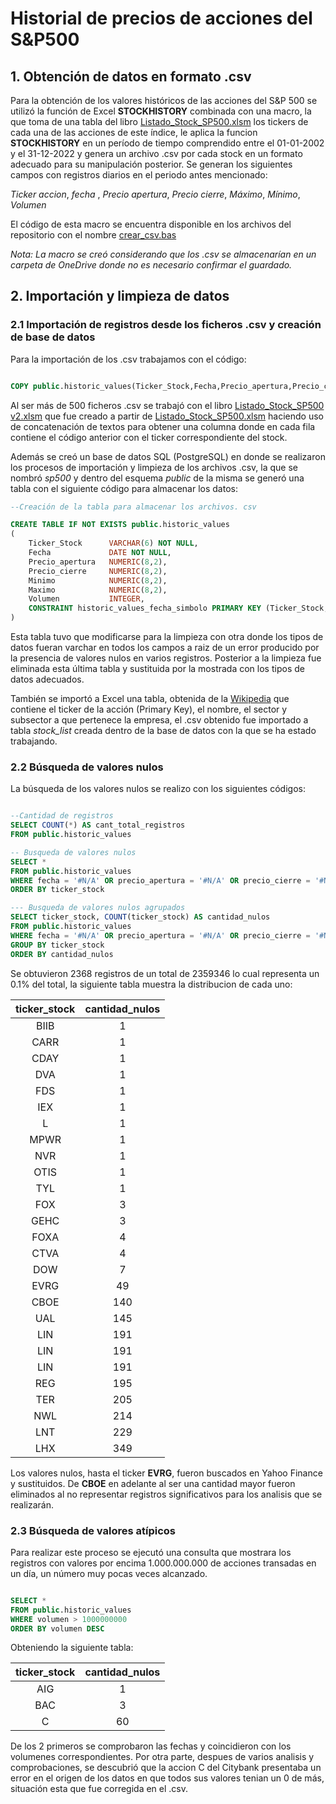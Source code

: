 # Historial de precios de acciones del S&P500

## 1. Obtención de datos en formato .csv

Para la obtención de los valores históricos de las acciones del S&P 500 se utilizó la función de Excel **STOCKHISTORY** combinada con una macro, la que toma de una tabla del libro [Listado_Stock_SP500.xlsm](https://github.com/DanielDataAnalyst/Data-Analyst-Portfolio/tree/main/Stocks%20S%26P500) los tickers de cada una de las acciones de este índice, le aplica la funcion **STOCKHISTORY** en un período de tiempo comprendido entre el 01-01-2002 y el 31-12-2022 y genera un archivo .csv por cada stock en un formato adecuado para su manipulación posterior.
Se generan los siguientes campos con registros diarios en el periodo antes mencionado: 

*Ticker accion*, *fecha* , *Precio apertura*, *Precio cierre*, *Máximo*, *Mínimo*, *Volumen*

El código de esta macro se encuentra disponible en los archivos del repositorio con el nombre [crear_csv.bas](https://github.com/DanielDataAnalyst/Data-Analyst-Portfolio/blob/main/Stocks%20S%26P500/crear_csv.bas)

*Nota: La macro se creó considerando que los .csv se almacenarían en un carpeta de OneDrive donde no es necesario confirmar el guardado.*


## 2. Importación y limpieza de datos

### 2.1 Importación de registros desde los ficheros .csv y creación de base de datos

Para la importación de los .csv trabajamos con el código:

```SQL 

COPY public.historic_values(Ticker_Stock,Fecha,Precio_apertura,Precio_cierre,Minimo,Maximo,Volumen) from 'D:\CSV_2002-2022\"Ticker de la accion".csv' WITH DELIMITER ',' CSV;

```

Al ser más de 500 ficheros .csv se trabajó con el libro [Listado_Stock_SP500 v2.xlsm](https://github.com/DanielDataAnalyst/Data-Analyst-Portfolio/blob/main/Stocks%20S%26P500/Listado_Stock_SP500%20v2.xlsm) que fue creado a partir de [Listado_Stock_SP500.xlsm](https://github.com/DanielDataAnalyst/Data-Analyst-Portfolio/tree/main/Stocks%20S%26P500) haciendo uso de concatenación de textos para obtener una columna donde en cada fila contiene el código anterior con el ticker correspondiente del stock. 

 Además se creó un base de datos SQL (PostgreSQL) en donde se realizaron los procesos de importación y limpieza de los archivos .csv, la que se nombró *sp500* y dentro del esquema *public* de la misma se generó una tabla con el siguiente código para almacenar los datos:

```SQL
--Creación de la tabla para almacenar los archivos. csv

CREATE TABLE IF NOT EXISTS public.historic_values
(
	Ticker_Stock      VARCHAR(6) NOT NULL,
	Fecha             DATE NOT NULL,
	Precio_apertura   NUMERIC(8,2), 
	Precio_cierre     NUMERIC(8,2),
	Minimo            NUMERIC(8,2),
	Maximo            NUMERIC(8,2), 
	Volumen           INTEGER,
	CONSTRAINT historic_values_fecha_simbolo PRIMARY KEY (Ticker_Stock, Fecha)
)
```
Esta tabla tuvo que modificarse para la limpieza con otra donde los tipos de datos fueran varchar en todos los campos a raiz de un error producido por la presencia de valores nulos en varios registros. Posterior a la limpieza fue eliminada esta última tabla y sustituida por la mostrada con los tipos de datos adecuados. 

También se importó a Excel una tabla, obtenida de la [Wikipedia](https://en.wikipedia.org/wiki/List_of_S%26P_500_companies) que contiene el ticker de la acción (Primary Key), el nombre, el sector y subsector a que pertenece la empresa, el .csv obtenido fue importado a tabla *stock_list* creada dentro de la base de datos con la que se ha estado trabajando.  



### 2.2 Búsqueda de valores nulos

La búsqueda de los valores nulos se realizo con los siguientes códigos:

```SQL

--Cantidad de registros
SELECT COUNT(*) AS cant_total_registros
FROM public.historic_values

-- Busqueda de valores nulos
SELECT * 
FROM public.historic_values
WHERE fecha = '#N/A' OR precio_apertura = '#N/A' OR precio_cierre = '#N/A' OR minimo = '#N/A' OR minimo = '#N/A' OR maximo = '#N/A' OR volumen = '#N/A'
ORDER BY ticker_stock

--- Busqueda de valores nulos agrupados
SELECT ticker_stock, COUNT(ticker_stock) AS cantidad_nulos
FROM public.historic_values
WHERE fecha = '#N/A' OR precio_apertura = '#N/A' OR precio_cierre = '#N/A' OR minimo = '#N/A' OR maximo = '#N/A' OR volumen = '#N/A'
GROUP BY ticker_stock
ORDER BY cantidad_nulos

```

Se obtuvieron 2368 registros de un total de 2359346 lo cual representa un 0.1% del total, la siguiente tabla muestra la distribucion de cada uno:

|	ticker_stock	|	cantidad_nulos	|                       
|	:---:	|	:---:	|                                       
|	BIIB	|	1	|                                       
|	CARR	|	1	|                                       
|	CDAY	|	1	|                                                         
|	DVA	|	1	|                                       
|	FDS	|	1	|                                       
|	IEX	|	1	|                                       
|	L	|	1	|                                       
|	MPWR	|	1	|                                                                       
|	NVR	|	1	|                                       
|	OTIS	|	1	|
|	TYL	|	1	|
|	FOX	|	3	|
|	GEHC	|	3	|
|	FOXA	|	4	|
|	CTVA	|	4	|
|	DOW	|	7	|
|	EVRG	|	49	|
|	CBOE	|	140	|
|	UAL	|	145	|
|	LIN	|	191	|
|	LIN	|	191	| 
|	LIN	|	191	|
|	REG	|	195	|
|	TER	|	205	|
|	NWL	|	214	|
|	LNT	|	229	|
|	LHX	|	349	|


Los valores nulos, hasta el ticker **EVRG**, fueron buscados en Yahoo Finance y sustituidos. De **CBOE** en adelante al ser una cantidad mayor fueron eliminados al no representar registros significativos para los analisis que se realizarán. 


### 2.3 Búsqueda de valores atípicos

Para realizar este proceso se ejecutó una consulta que mostrara los registros con valores por encima 1.000.000.000 de acciones transadas en un día, un número muy pocas veces alcanzado. 

```SQL

SELECT *
FROM public.historic_values
WHERE volumen > 1000000000
ORDER BY volumen DESC

```

Obteniendo la siguiente tabla:

|	ticker_stock	|	cantidad_nulos	|                       
|	:---:	|	:---:	|       
|AIG	|1|
|BAC	|3|
|C|	60|

De los 2 primeros se comprobaron las fechas y coincidieron con los volumenes correspondientes. Por otra parte, despues de varios analisis y comprobaciones, se descubrió que la accion C del Citybank presentaba un error en el origen de los datos en que todos sus valores tenian un 0 de más, situación esta que fue corregida en el .csv.
